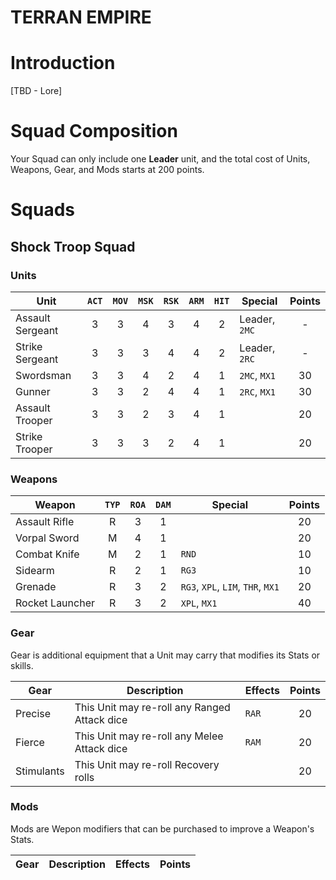 # TERRAN EMPIRE

# Introduction

[TBD - Lore]

# Squad Composition

Your Squad can only include one **Leader** unit, and the total cost of Units, Weapons, Gear, and Mods starts at 200 points.

# Squads

## Shock Troop Squad

### Units

|Unit|`ACT`|`MOV`|`MSK`|`RSK`|`ARM`|`HIT`|Special|Points|
|-----|:-----:|:-----:|:-----:|:-----:|:-----:|:----:|-----|:-----:|
|Assault Sergeant|3|3|4|3|4|2|Leader, `2MC`|-|
|Strike Sergeant|3|3|3|4|4|2|Leader, `2RC`|-|
|Swordsman|3|3|4|2|4|1|`2MC`, `MX1`|30|
|Gunner|3|3|2|4|4|1|`2RC`, `MX1`|30|
|Assault Trooper|3|3|2|3|4|1||20|
|Strike Trooper|3|3|3|2|4|1||20|

### Weapons

|Weapon|`TYP`|`ROA`|`DAM`|Special|Points|
|-----|:-----:|:-----:|:-----:|-----|:-----:|
|Assault Rifle|R|3|1||20|
|Vorpal Sword|M|4|1||20|
|Combat Knife|M|2|1|`RND`|10|
|Sidearm|R|2|1|`RG3`|10|
|Grenade|R|3|2|`RG3`, `XPL`, `LIM`, `THR`, `MX1`|20|
|Rocket Launcher|R|3|2|`XPL`, `MX1`|40|

### Gear

Gear is additional equipment that a Unit may carry that modifies its Stats or skills.

|Gear|Description|Effects|Points|
|-----|-----|-----|:-----:|
|Precise|This Unit may re-roll any Ranged Attack dice|`RAR`|20|
|Fierce|This Unit may re-roll any Melee Attack dice|`RAM`|20|
|Stimulants|This Unit may re-roll Recovery rolls||20|

### Mods

Mods are Wepon modifiers that can be purchased to improve a Weapon's Stats.

|Gear|Description|Effects|Points|
|-----|-----|-----|:-----:|


